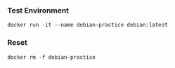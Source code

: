 



### Test Environment

```docker run -it --name debian-practice debian:latest```

### Reset

```docker rm -f debian-practice```
